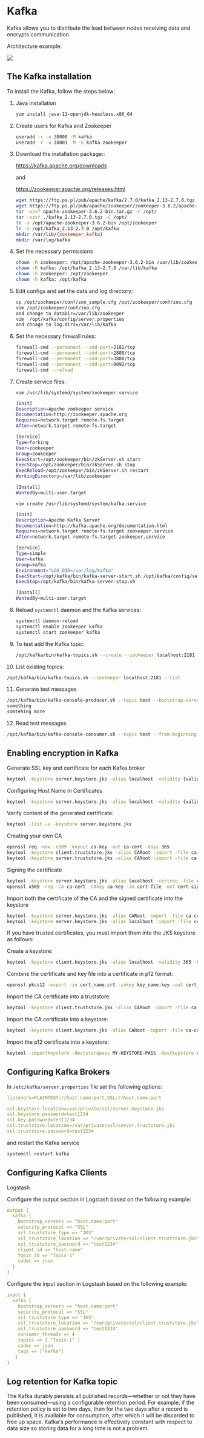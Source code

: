 # Kafka

Kafka allows you to distribute the load between nodes receiving data and encrypts communication.

Architecture example:

![](/media/media/image124.PNG)

## The Kafka installation

To install the Kafka, follow the steps below:

1. Java installation

   ```bash
   yum install java-11-openjdk-headless.x86_64
   ```
   
2. Create users for Kafka and Zookeeper

   ```bash
   useradd -r -u 30000 -M kafka
   useradd -r -u 30001 -M -G kafka zookeeper
   ```

3. Download  the installation package:: 

   https://kafka.apache.org/downloads

    and 

   https://zookeeper.apache.org/releases.html

   ```bash
   wget https://ftp.ps.pl/pub/apache/kafka/2.7.0/kafka_2.13-2.7.0.tgz
   wget https://ftp.ps.pl/pub/apache/zookeeper/zookeeper-3.6.2/apache-zookeeper-3.6.2-bin.tar.gz
   tar -xzvf apache-zookeeper-3.6.2-bin.tar.gz -C /opt/
   tar -xzvf ./kafka_2.13-2.7.0.tgz -C /opt/
   ln -s /opt/apache-zookeeper-3.6.2-bin /opt/zookeeper
   ln -s /opt/kafka_2.13-2.7.0 /opt/kafka
   mkdir /var/lib/{zookeeper,kafka}
   mkdir /var/log/kafka
   ```

4. Set the necessary permissions

   ```bash
   chown -R zookeeper: /opt/apache-zookeeper-3.6.2-bin /var/lib/zookeeper
   chown -R kafka: /opt/kafka_2.13-2.7.0 /var/lib/kafka
   chown -h zookeeper: /opt/zookeeper
   chown -h kafka: /opt/kafka
   ```

5. Edit configs and set the data and log directory:

   ```bash
   cp /opt/zookeeper/conf/zoo_sample.cfg /opt/zookeeper/conf/zoo.cfg
   vim /opt/zookeeper/conf/zoo.cfg
   and change to dataDir=/var/lib/zookeeper
   vim  /opt/kafka/config/server.properties
   and chnage to log.dirs=/var/lib/kafka
   ```

6. Set the necessary firewall rules:

   ```bash
   firewall-cmd --permanent --add-port=2181/tcp
   firewall-cmd --permanent --add-port=2888/tcp
   firewall-cmd --permanent --add-port=3888/tcp
   firewall-cmd --permanent --add-port=9092/tcp
   firewall-cmd --reload
   ```

7. Create service files:

   `vim /usr/lib/systemd/system/zookeeper.service`

   ```bash
   [Unit]
   Description=Apache zookeeper service
   Documentation=http://zookeeper.apache.org
   Requires=network.target remote-fs.target
   After=network.target remote-fs.target
   
   [Service]
   Type=forking
   User=zookeeper
   Group=zookeeper
   ExecStart=/opt/zookeeper/bin/zkServer.sh start
   ExecStop=/opt/zookeeper/bin/zkServer.sh stop
   ExecReload=/opt/zookeeper/bin/zkServer.sh restart
   WorkingDirectory=/var/lib/zookeeper
   
   [Install]
   WantedBy=multi-user.target
   ```

   `vim create /usr/lib/systemd/system/kafka.service`

   ```bash
   [Unit]
   Description=Apache Kafka Server
   Documentation=http://kafka.apache.org/documentation.html
   Requires=network.target remote-fs.target zookeeper.service
   After=network.target remote-fs.target zookeeper.service
   
   [Service]
   Type=simple
   User=kafka
   Group=kafka
   Environment="LOG_DIR=/var/log/kafka"
   ExecStart=/opt/kafka/bin/kafka-server-start.sh /opt/kafka/config/server.properties
   ExecStop=/opt/kafka/bin/kafka-server-stop.sh
   
   [Install]
   WantedBy=multi-user.target
   ```

8. Reload `systemctl` daemon and the Kafka services:

   ```bash
   systemctl daemon-reload
   systemctl enable zookeeper kafka
   systemctl start zookeeper kafka
   ```

9. To test add the Kafka topic:

   ```bash
   /opt/kafka/bin/kafka-topics.sh --create --zookeeper localhost:2181 --replication-factor 1 --partitions 1 --topic test
   ```

10. List existing topics:

   ```bash
   /opt/kafka/bin/kafka-topics.sh --zookeeper localhost:2181 --list
   ```

11. Generate test messages

   ```bash
   /opt/kafka/bin/kafka-console-producer.sh --topic test --bootstrap-server localhost:9092
   something
   somtehing more
   ```

12. Read test messages

   ```bash
   /opt/kafka/bin/kafka-console-consumer.sh --topic test --from-beginning --bootstrap-server localhost:9092
   ```

## Enabling encryption in Kafka

Generate SSL key and certificate for each Kafka broker

```bash
keytool -keystore server.keystore.jks -alias localhost -validity {validity} -genkey -keyalg RSA
```


Configuring Host Name In Certificates

```bash
keytool -keystore server.keystore.jks -alias localhost -validity {validity} -genkey -keyalg RSA -ext SAN=DNS:{FQDN}
```

Verify content of the generated certificate:
```bash
keytool -list -v -keystore server.keystore.jks
```

Creating your own CA

```bash
openssl req -new -x509 -keyout ca-key -out ca-cert -days 365
keytool -keystore client.truststore.jks -alias CARoot -import -file ca-cert
keytool -keystore server.truststore.jks -alias CARoot -import -file ca-cert
```

Signing the certificate


```bash
keytool -keystore server.keystore.jks -alias localhost -certreq -file cert-file
openssl x509 -req -CA ca-cert -CAkey ca-key -in cert-file -out cert-signed -days {validity} -CAcreateserial -passin pass:{ca-password}
```

Import both the certificate of the CA and the signed certificate into the keystore

```bash
keytool -keystore server.keystore.jks -alias CARoot -import -file ca-cert
keytool -keystore server.keystore.jks -alias localhost -import -file cert-signed
```



If you have trusted certificates, you must import them into the JKS keystore as follows:

Create a keystore:

````bash
keytool -keystore client.keystore.jks -alias localhost -validity 365 -keyalg RSA -genkey
````

Combine the certificate and key file into a certificate in p12 format:

````bash
openssl pkcs12 -export -in cert_name.crt -inkey key_name.key -out cert_name.p12 -name localhost -CAfile ca.crt -caname root
````

Import the CA certificate into a truststore:

````bash
keytool -keystore client.truststore.jks -alias CARoot -import -file ca-cert
````

Import the CA certificate into a keystore:

```bash
keytool -keystore client.keystore.jks -alias CARoot -import -file ca-cert
```

Import the p12 certificate into a keystore:

```bash
keytool -importkeystore -deststorepass MY-KEYSTORE-PASS -destkeystore client.keystore.jks -srckeystore cert_name.p12 -srcstoretype PKCS12
```

## Configuring Kafka Brokers

In `/etc/kafka/server.properties` file set the following options:

```yaml
listeners=PLAINTEXT://host.name:port,SSL://host.name:port

ssl.keystore.location=/var/private/ssl/server.keystore.jks
ssl.keystore.password=test1234
ssl.key.password=test1234
ssl.truststore.location=/var/private/ssl/server.truststore.jks
ssl.truststore.password=test1234
```

and restart the Kafka service

```bash
systemctl restart kafka
```

## Configuring Kafka Clients

Logstash

Configure the output section in Logstash based on the following example:

```yaml
output {
  kafka {
    bootstrap_servers => "host.name:port"
    security_protocol => "SSL"
    ssl_truststore_type => "JKS"
    ssl_truststore_location => "/var/private/ssl/client.truststore.jks"
    ssl_truststore_password => "test1234"
    client_id => "host.name"
    topic_id => "Topic-1"
    codec => json
  }
}
```

Configure the input section in Logstash based on the following example:

```yaml
input {
  kafka {
    bootstrap_servers => "host.name:port"
    security_protocol => "SSL"
    ssl_truststore_type => "JKS"
    ssl_truststore_location => "/var/private/ssl/client.truststore.jks"
    ssl_truststore_password => "test1234"
    consumer_threads => 4
    topics => [ "Topic-1" ]
    codec => json
    tags => ["kafka"]
   }
}
```
## Log retention for Kafka topic

The Kafka durably persists all published records—whether or not they have been consumed—using a configurable retention period. For example, if the retention policy is set to two days, then for the two days after a record is published, it is available for consumption, after which it will be discarded to free up space. Kafka's performance is effectively constant with respect to data size so storing data for a long time is not a problem.